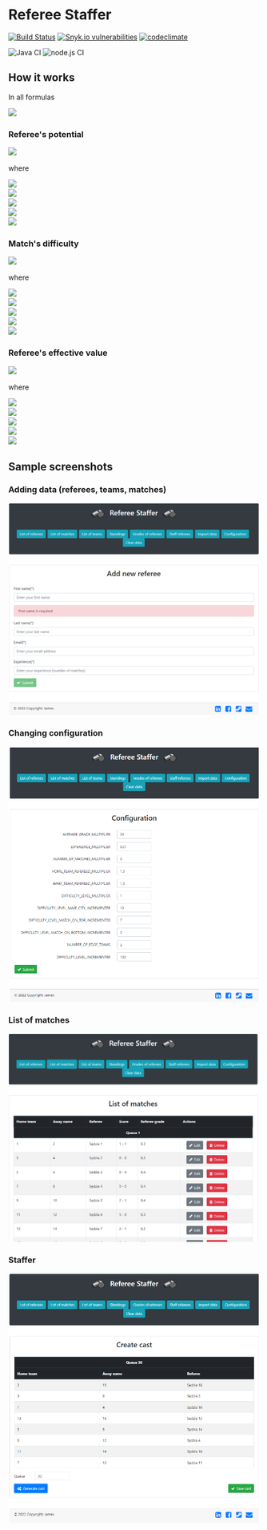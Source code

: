 # Referee Staffer

[![Build Status](https://travis-ci.com/UnLow1/Referee-Staffer.svg?branch=master)](https://travis-ci.com/UnLow1/Referee-Staffer)
[![Snyk.io vulnerabilities](https://snyk.io/test/github/UnLow1/Referee-Staffer/badge.svg)](https://app.snyk.io/org/unlow1/projects)
[![codeclimate](https://codeclimate.com/github/UnLow1/Referee-Staffer/badges/gpa.svg)](https://codeclimate.com/github/UnLow1/Referee-Staffer)

![Java CI](https://github.com/UnLow1/Referee-Staffer/workflows/Java%20CI%20with%20Maven/badge.svg)
![node.js CI](https://github.com/UnLow1/Referee-Staffer/workflows/Node.js%20CI/badge.svg)

## How it works

In all formulas

<img src="https://latex.codecogs.com/svg.latex?\alpha,\beta,\gamma,\delta,\epsilon-constants" />

### Referee's potential

<img src="https://latex.codecogs.com/svg.latex?P_{i}^{q} = \alpha \frac{\sum_{j=1}^{n_{i}} G_{i}^{j}}{n_{i}} + \beta E_{i}^{q-1}" ></img>

where

<img src="https://latex.codecogs.com/svg.latex?0<={n_i}<q"></img><br>
<img src="https://latex.codecogs.com/svg.latex?P_{i}^{q}\text{ - potential of referee $i$ in queue $q$}" /><br>
<img src="https://latex.codecogs.com/svg.latex?n_{i}\text{ - number of grades from observers received by referee $i$}" /><br>
<img src="https://latex.codecogs.com/svg.latex?G_{i}^{j}\text{ - grade $j$ of referee $i$}" /><br>
<img src="https://latex.codecogs.com/svg.latex?E_{i}^{q-1}\text{ - number of all matches refereed by referee $i$ until queue $q-1$}" />

### Match's difficulty

[//]: # (TODO is alpha needed?)
<img src="https://latex.codecogs.com/svg.latex?D_{i}^{q} = \alpha (\beta - |P_{i}^{q-1}|) + \gamma C_{i} + \delta T_{i}^{q-1} + \epsilon L_{i}^{q-1}" />

where

<img src="https://latex.codecogs.com/svg.latex?D_{i}^{q}\text{ - difficulty of match $i$ in queue $q$}" /><br>
<img src="https://latex.codecogs.com/svg.latex?P_{i}^{q-1}\text{ - points difference between teams in match $i$ after queue $q-1$}" /><br>
<img src="https://latex.codecogs.com/svg.image?C_i = \left\{\begin{matrix}1 & \text{teams in match $i$ are from the same city} \\0 & \text{in other case} \end{matrix}\right." /><br>
<img src="https://latex.codecogs.com/svg.image?T_{i}^{q-1} = \left\{\begin{matrix}1 & \text{teams in match $i$ are in the top 3 in standings after queue $q-1$} \\0 & \text{in other case} \end{matrix}\right." /><br>
<img src="https://latex.codecogs.com/svg.image?L_{i}^{q-1} = \left\{\begin{matrix}1 & \text{teams in match $i$ are in the last 3 in standings after queue $q-1$} \\0 & \text{in other case} \end{matrix}\right." />

### Referee's effective value

[//]: # (TODO maybe sum H and G and get rid off one constant)
<img src="https://latex.codecogs.com/svg.image?E_{i}^{q} = P_{i}^{q} - \alpha C_{i}^{q-1} - \beta H_{i}^{q-1} - \gamma G_{i}^{q-1}" />

where

<img src="https://latex.codecogs.com/svg.image?E_{i}^{q}\text{ - effective value of referee $i$ in queue $q$}" /><br>
<img src="https://latex.codecogs.com/svg.image?P_{i}^{q}\text{ - potential of referee $i$ in queue $q$}" /><br>
<img src="https://latex.codecogs.com/svg.image?C_{i}^{q-1}\text{ - number of matches refereed by referee $i$ until queue $q-1$}" /><br>
<img src="https://latex.codecogs.com/svg.image?H_{i}^{q-1}\text{ - number of home team matches to be refereed by referee $i$ until queue $q-1$}" /><br>
<img src="https://latex.codecogs.com/svg.image?G_{i}^{q-1}\text{ - number of guest team matches to be refereed by referee $i$ until queue $q-1$}" />

## Sample screenshots

### Adding data (referees, teams, matches)

![](data/screenshots/addReferee.png)

### Changing configuration

![](data/screenshots/configuration.png)

### List of matches

![](data/screenshots/listOfMatches.png)

### Staffer

![](data/screenshots/staffer.png)